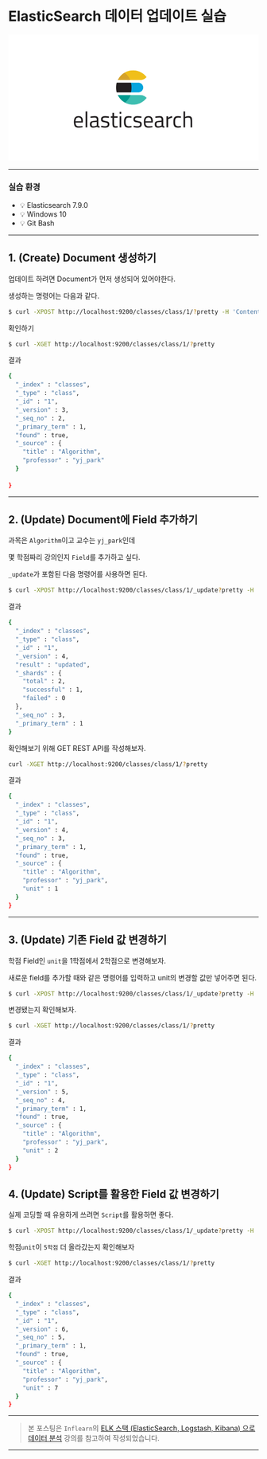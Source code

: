 # ElasticSearch 데이터 업데이트 실습

![img](../.vuepress/public/images/img-es/1.elasticsearchLogo.png)  

---

### 실습 환경

- 💡 Elasticsearch 7.9.0
- 💡 Windows 10
- 💡 Git Bash

---

## 1. (Create) Document 생성하기

업데이트 하려면 Document가 먼저 생성되어 있어야한다.

생성하는 명령어는 다음과 같다.

```bash
$ curl -XPOST http://localhost:9200/classes/class/1/?pretty -H 'Content-Type: application/json' -d '{"title" : "Algorithm", "professor" : "yj_park"}'
```

확인하기

```bash
$ curl -XGET http://localhost:9200/classes/class/1/?pretty
```

결과

```bash
{
  "_index" : "classes",
  "_type" : "class",
  "_id" : "1",
  "_version" : 3,
  "_seq_no" : 2,
  "_primary_term" : 1,
  "found" : true,
  "_source" : {
    "title" : "Algorithm",
    "professor" : "yj_park"
  }

}
```

---

## 2. (Update) Document에 Field 추가하기

과목은 `Algorithm`이고 교수는 `yj_park`인데

몇 학점짜리 강의인지 `Field`를 추가하고 싶다.

`_update`가 포함된 다음 명령어를 사용하면 된다.

```bash
$ curl -XPOST http://localhost:9200/classes/class/1/_update?pretty -H 'Content-Type: application/json' -d '{"doc" : {"unit" : 1}}'
```

결과

```bash
{
  "_index" : "classes",
  "_type" : "class",
  "_id" : "1",
  "_version" : 4,
  "result" : "updated",
  "_shards" : {
    "total" : 2,
    "successful" : 1,
    "failed" : 0
  },
  "_seq_no" : 3,
  "_primary_term" : 1
}
```

확인해보기 위해 GET REST API를 작성해보자.

```bash
curl -XGET http://localhost:9200/classes/class/1/?pretty
```

결과

```bash
{
  "_index" : "classes",
  "_type" : "class",
  "_id" : "1",
  "_version" : 4,
  "_seq_no" : 3,
  "_primary_term" : 1,
  "found" : true,
  "_source" : {
    "title" : "Algorithm",
    "professor" : "yj_park",
    "unit" : 1
  }
}
```

---

## 3. (Update) 기존 Field 값 변경하기

학점 Field인 `unit`을 1학점에서 2학점으로 변경해보자.

새로운 field를 추가할 때와 같은 명령어를 입력하고 unit의 변경할 값만 넣어주면 된다.

```bash
$ curl -XPOST http://localhost:9200/classes/class/1/_update?pretty -H 'Content-Type: application/json' -d '{"doc" : {"unit" : 2}}'
```

변경됐는지 확인해보자.

```bash
$ curl -XGET http://localhost:9200/classes/class/1/?pretty
```

결과

```bash
{
  "_index" : "classes",
  "_type" : "class",
  "_id" : "1",
  "_version" : 5,
  "_seq_no" : 4,
  "_primary_term" : 1,
  "found" : true,
  "_source" : {
    "title" : "Algorithm",
    "professor" : "yj_park",
    "unit" : 2
  }
}

```

## 4. (Update) Script를 활용한 Field 값 변경하기

실제 코딩할 때 유용하게 쓰려면 `Script`를 활용하면 좋다.

```bash
$ curl -XPOST http://localhost:9200/classes/class/1/_update?pretty -H 'Content-Type: application/json' -d '{"script" : "ctx._source.unit += 5"}'
```

학점`unit`이 `5학점` 더 올라갔는지 확인해보자

```bash
$ curl -XGET http://localhost:9200/classes/class/1/?pretty
```

결과

```bash
{
  "_index" : "classes",
  "_type" : "class",
  "_id" : "1",
  "_version" : 6,
  "_seq_no" : 5,
  "_primary_term" : 1,
  "found" : true,
  "_source" : {
    "title" : "Algorithm",
    "professor" : "yj_park",
    "unit" : 7
  }
}
```

---

> 본 포스팅은 `Inflearn`의 [ELK 스택 (ElasticSearch, Logstash, Kibana) 으로 데이터 분석](https://www.inflearn.com/course/elk-%EC%8A%A4%ED%83%9D-%EB%8D%B0%EC%9D%B4%ED%84%B0-%EB%B6%84%EC%84%9D) 강의를 참고하여 작성되었습니다.

---
